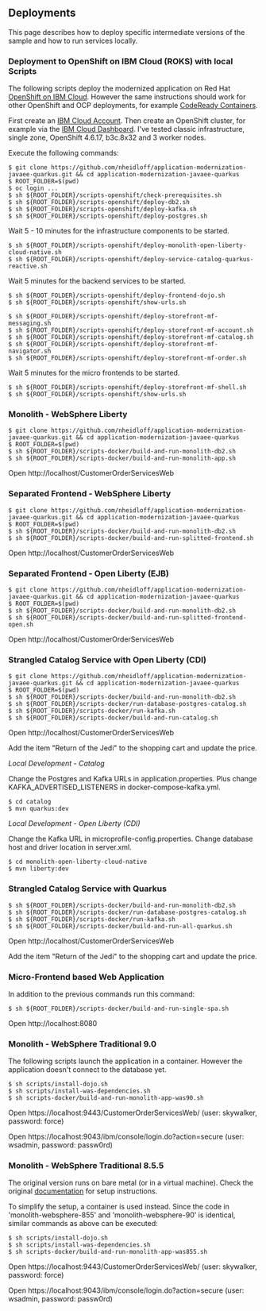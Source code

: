 ## Deployments

This page describes how to deploy specific intermediate versions of the sample and how to run services locally.


### Deployment to OpenShift on IBM Cloud (ROKS) with local Scripts

The following scripts deploy the modernized application on Red Hat [OpenShift on IBM Cloud](https://cloud.ibm.com/kubernetes/overview?platformType=openshift). However the same instructions should work for other OpenShift and OCP deployments, for example [CodeReady Containers](https://developers.redhat.com/products/codeready-containers/overview).

First create an [IBM Cloud Account](https://cloud.ibm.com/registration). Then create an OpenShift cluster, for example via the [IBM Cloud Dashboard](https://cloud.ibm.com/kubernetes/catalog/create?platformType=openshift). I've tested classic infrastructure, single zone, OpenShift 4.6.17, b3c.8x32 and 3 worker nodes.

Execute the following commands:

```
$ git clone https://github.com/nheidloff/application-modernization-javaee-quarkus.git && cd application-modernization-javaee-quarkus
$ ROOT_FOLDER=$(pwd)
$ oc login ...
$ sh ${ROOT_FOLDER}/scripts-openshift/check-prerequisites.sh
$ sh ${ROOT_FOLDER}/scripts-openshift/deploy-db2.sh
$ sh ${ROOT_FOLDER}/scripts-openshift/deploy-kafka.sh
$ sh ${ROOT_FOLDER}/scripts-openshift/deploy-postgres.sh
```

Wait 5 - 10 minutes for the infrastructure components to be started.

```
$ sh ${ROOT_FOLDER}/scripts-openshift/deploy-monolith-open-liberty-cloud-native.sh
$ sh ${ROOT_FOLDER}/scripts-openshift/deploy-service-catalog-quarkus-reactive.sh
```

Wait 5 minutes for the backend services to be started.

```
$ sh ${ROOT_FOLDER}/scripts-openshift/deploy-frontend-dojo.sh
$ sh ${ROOT_FOLDER}/scripts-openshift/show-urls.sh
```

```
$ sh ${ROOT_FOLDER}/scripts-openshift/deploy-storefront-mf-messaging.sh
$ sh ${ROOT_FOLDER}/scripts-openshift/deploy-storefront-mf-account.sh
$ sh ${ROOT_FOLDER}/scripts-openshift/deploy-storefront-mf-catalog.sh
$ sh ${ROOT_FOLDER}/scripts-openshift/deploy-storefront-mf-navigator.sh
$ sh ${ROOT_FOLDER}/scripts-openshift/deploy-storefront-mf-order.sh
```

Wait 5 minutes for the micro frontends to be started.

```
$ sh ${ROOT_FOLDER}/scripts-openshift/deploy-storefront-mf-shell.sh
$ sh ${ROOT_FOLDER}/scripts-openshift/show-urls.sh
```


### Monolith - WebSphere Liberty

```
$ git clone https://github.com/nheidloff/application-modernization-javaee-quarkus.git && cd application-modernization-javaee-quarkus
$ ROOT_FOLDER=$(pwd)
$ sh ${ROOT_FOLDER}/scripts-docker/build-and-run-monolith-db2.sh
$ sh ${ROOT_FOLDER}/scripts-docker/build-and-run-monolith-app.sh
```

Open http://localhost/CustomerOrderServicesWeb


### Separated Frontend - WebSphere Liberty

```
$ git clone https://github.com/nheidloff/application-modernization-javaee-quarkus.git && cd application-modernization-javaee-quarkus
$ ROOT_FOLDER=$(pwd)
$ sh ${ROOT_FOLDER}/scripts-docker/build-and-run-monolith-db2.sh
$ sh ${ROOT_FOLDER}/scripts-docker/build-and-run-splitted-frontend.sh
```

Open http://localhost/CustomerOrderServicesWeb


### Separated Frontend - Open Liberty (EJB)

```
$ git clone https://github.com/nheidloff/application-modernization-javaee-quarkus.git && cd application-modernization-javaee-quarkus
$ ROOT_FOLDER=$(pwd)
$ sh ${ROOT_FOLDER}/scripts-docker/build-and-run-monolith-db2.sh
$ sh ${ROOT_FOLDER}/scripts-docker/build-and-run-splitted-frontend-open.sh
```

Open http://localhost/CustomerOrderServicesWeb


### Strangled Catalog Service with Open Liberty (CDI)

```
$ git clone https://github.com/nheidloff/application-modernization-javaee-quarkus.git && cd application-modernization-javaee-quarkus
$ ROOT_FOLDER=$(pwd)
$ sh ${ROOT_FOLDER}/scripts-docker/build-and-run-monolith-db2.sh
$ sh ${ROOT_FOLDER}/scripts-docker/run-database-postgres-catalog.sh
$ sh ${ROOT_FOLDER}/scripts-docker/run-kafka.sh
$ sh ${ROOT_FOLDER}/scripts-docker/build-and-run-catalog.sh
```

Open http://localhost/CustomerOrderServicesWeb

Add the item "Return of the Jedi" to the shopping cart and update the price.


*Local Development - Catalog*

Change the Postgres and Kafka URLs in application.properties. Plus change KAFKA_ADVERTISED_LISTENERS in docker-compose-kafka.yml.

```
$ cd catalog
$ mvn quarkus:dev
```

*Local Development - Open Liberty (CDI)*

Change the Kafka URL in microprofile-config.properties. Change database host and driver location in server.xml.

```
$ cd monolith-open-liberty-cloud-native
$ mvn liberty:dev
```


### Strangled Catalog Service with Quarkus

```
$ sh ${ROOT_FOLDER}/scripts-docker/build-and-run-monolith-db2.sh
$ sh ${ROOT_FOLDER}/scripts-docker/run-database-postgres-catalog.sh
$ sh ${ROOT_FOLDER}/scripts-docker/run-kafka.sh
$ sh ${ROOT_FOLDER}/scripts-docker/build-and-run-all-quarkus.sh
```

Open http://localhost/CustomerOrderServicesWeb

Add the item "Return of the Jedi" to the shopping cart and update the price.


### Micro-Frontend based Web Application

In addition to the previous commands run this command:

```
$ sh ${ROOT_FOLDER}/scripts-docker/build-and-run-single-spa.sh
```

Open http://localhost:8080


### Monolith - WebSphere Traditional 9.0

The following scripts launch the application in a container. However the application doesn't connect to the database yet.

```
$ sh scripts/install-dojo.sh
$ sh scripts/install-was-dependencies.sh
$ sh scripts-docker/build-and-run-monolith-app-was90.sh
```

Open https://localhost:9443/CustomerOrderServicesWeb/ (user: skywalker, password: force)

Open https://localhost:9043/ibm/console/login.do?action=secure (user: wsadmin, password: passw0rd)


### Monolith - WebSphere Traditional 8.5.5

The original version runs on bare metal (or in a virtual machine). Check the original [documentation](monolith-websphere-855/README.md) for setup instructions.

To simplify the setup, a container is used instead. Since the code in 'monolith-websphere-855' and 'monolith-websphere-90' is identical, similar commands as above can be executed:

```
$ sh scripts/install-dojo.sh
$ sh scripts/install-was-dependencies.sh
$ sh scripts-docker/build-and-run-monolith-app-was855.sh
```

Open https://localhost:9443/CustomerOrderServicesWeb/ (user: skywalker, password: force)

Open https://localhost:9043/ibm/console/login.do?action=secure (user: wsadmin, password: passw0rd)
